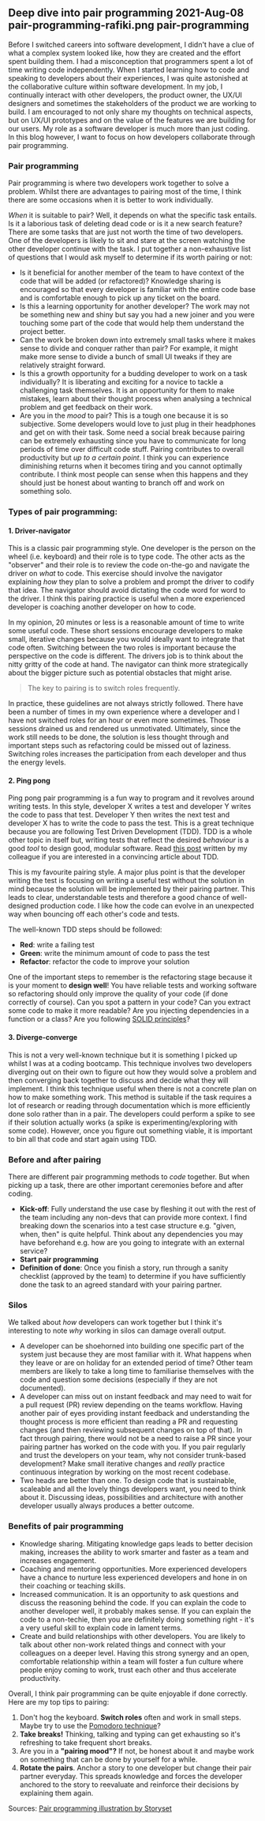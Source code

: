 Deep dive into pair programming
2021-Aug-08
pair-programming-rafiki.png
pair-programming
-----

Before I switched careers into software development, I didn't have a clue of what a complex system looked like, how they are created and the effort spent building them. I had a misconception that programmers spent a lot of time writing code independently. When I started learning how to code and speaking to developers about their experiences, I was quite astonished at the collaborative culture within software development. In my job, I continually interact with other developers, the product owner, the UX/UI designers and sometimes the stakeholders of the product we are working to build. I am encouraged to not only share my thoughts on technical aspects, but on UX/UI prototypes and on the value of the features we are building for our users. My role as a software developer is much more than just coding. In this blog however, I want to focus on how developers collaborate through pair programming.

### Pair programming

Pair programming is where two developers work together to solve a problem. Whilst there are advantages to pairing most of the time, I think there are some occasions when it is better to work individually.

_When_ it is suitable to pair? Well, it depends on what the specific task entails. Is it a laborious task of deleting dead code or is it a new search feature? There are some tasks that are just not worth the time of two developers. One of the developers is likely to sit and stare at the screen watching the other developer continue with the task. I put together a non-exhaustive list of questions that I would ask myself to determine if its worth pairing or not:

- Is it beneficial for another member of the team to have context of the code that will be added (or refactored)? Knowledge sharing is encouraged so that every developer is familiar with the entire code base and is comfortable enough to pick up any ticket on the board.
- Is this a learning opportunity for another developer? The work may not be something new and shiny but say you had a new joiner and you were touching some part of the code that would help them understand the project better.
- Can the work be broken down into extremely small tasks where it makes sense to divide and conquer rather than pair? For example, it might make more sense to divide a bunch of small UI tweaks if they are relatively straight forward.
- Is this a growth opportunity for a budding developer to work on a task individually? It is liberating and exciting for a novice to tackle a challenging task themselves. It is an opportunity for them to make mistakes, learn about their thought process when analysing a technical problem and get feedback on their work.
- Are you in the _mood_ to pair? This is a tough one because it is so subjective. Some developers would love to just plug in their headphones and get on with their task. Some need a social break because pairing can be extremely exhausting since you have to communicate for long periods of time over difficult code stuff. Pairing contributes to overall productivity but _up to a certain point_. I think you can experience diminishing returns when it becomes tiring and you cannot optimally contribute. I think most people can sense when this happens and they should just be honest about wanting to branch off and work on something solo.

### Types of pair programming:

#### 1. Driver-navigator

This is a classic pair programming style. One developer is the person on the wheel (i.e. keyboard) and their role is to type code. The other acts as the "observer" and their role is to review the code on-the-go and navigate the driver on _what_ to code. This exercise should involve the navigator explaining _how_ they plan to solve a problem and prompt the driver to codify that idea. The navigator should avoid dictating the code word for word to the driver. I think this pairing practice is useful when a more experienced developer is coaching another developer on how to code.

In my opinion, 20 minutes or less is a reasonable amount of time to write some useful code. These short sessions encourage developers to make small, iterative changes because you would ideally want to integrate that code often. Switching between the two roles is important because the perspective on the code is different. The drivers job is to think about the nitty gritty of the code at hand. The navigator can think more strategically about the bigger picture such as potential obstacles that might arise.

> The key to pairing is to switch roles frequently.

In practice, these guidelines are not always strictly followed. There have been a number of times in my own experience where a developer and I have not switched roles for an hour or even more sometimes. Those sessions drained us and rendered us unmotivated. Ultimately, since the work still needs to be done, the solution is less thought through and important steps such as refactoring could be missed out of laziness. Switching roles increases the participation from each developer and thus the energy levels.

#### 2. Ping pong

Ping pong pair programming is a fun way to program and it revolves around writing tests. In this style, developer X writes a test and developer Y writes the code to pass that test. Developer Y then writes the next test and developer X has to write the code to pass the test. This is a great technique because you are following Test Driven Development (TDD). TDD is a whole other topic in itself but, writing tests that reflect the desired _behaviour_ is a good _tool_ to design good, modular software. Read [this post](https://quii.dev/The_Why_of_TDD) written by my colleague if you are interested in a convincing article about TDD.

This is my favourite pairing style. A major plus point is that the developer writing the test is focusing on writing a useful test without the solution in mind because the solution will be implemented by their pairing partner. This leads to clear, understandable tests and therefore a good chance of well-designed production code. I like how the code can evolve in an unexpected way when bouncing off each other's code and tests.

The well-known TDD steps should be followed:

- **Red**: write a failing test
- **Green**: write the minimum amount of code to pass the test
- **Refactor**: refactor the code to improve your solution

One of the important steps to remember is the refactoring stage because it is your moment to **design well**! You have reliable tests and working software so refactoring should only improve the quality of your code (if done correctly of course). Can you spot a pattern in your code? Can you extract some code to make it more readable?  Are you injecting dependencies in a function or a class? Are you following [SOLID principles](https://en.wikipedia.org/wiki/SOLID)?

#### 3. Diverge-converge

This is not a very well-known technique but it is something I picked up whilst I was at a coding bootcamp. This technique involves two developers diverging out on their own to figure out how they would solve a problem and then converging back together to discuss and decide what they will implement. I think this technique useful when there is not a concrete plan on how to make something work. This method is suitable if the task requires a lot of research or reading through documentation which is more efficiently done solo rather than in a pair. The developers could perform a spike to see if their solution actually works (a spike is experimenting/exploring with some code). However, once you figure out something viable, it is important to bin all that code and start again using TDD.

### Before and after pairing

There are different pair programming methods to _code_ together. But when picking up a task, there are other important ceremonies before and after coding.

- **Kick-off**: Fully understand the use case by fleshing it out with the rest of the team including any non-devs that can provide more context. I find breaking down the scenarios into a test case structure e.g. "given, when, then" is quite helpful. Think about any dependencies you may have beforehand e.g. how are you going to integrate with an external service?
- **Start pair programming**
- **Definition of done**: Once you finish a story, run through a sanity checklist (approved by the team) to determine if you have sufficiently done the task to an agreed standard with your pairing partner.

### Silos

We talked about _how_ developers can work together but I think it's interesting to note _why_ working in silos can damage overall output.

- A developer can be shoehorned into building one specific part of the system just because they are most familiar with it. What happens when they leave or are on holiday for an extended period of time? Other team members are likely to take a long time to familiarise themselves with the code and question some decisions (especially if they are not documented).
- A developer can miss out on instant feedback and may need to wait for a pull request (PR) review depending on the teams workflow. Having another pair of eyes providing instant feedback and understanding the thought process is more efficient than reading a PR and requesting changes (and then reviewing subsequent changes on top of that). In fact through pairing, there would not be a need to raise a PR since your pairing partner has worked on the code with you. If you pair regularly and trust the developers on your team, why not consider trunk-based development? Make small iterative changes and _really_ practice continuous integration by working on the most recent codebase.
- Two heads are better than one. To design code that is sustainable, scaleable and all the lovely things developers want, you need to think about it. Discussing ideas, possibilities and architecture with another developer usually always produces a better outcome.

### Benefits of pair programming

- Knowledge sharing. Mitigating knowledge gaps leads to better decision making, increases the ability to work smarter and faster as a team and increases engagement.
- Coaching and mentoring opportunities. More experienced developers have a chance to nurture less experienced developers and hone in on their coaching or teaching skills.
- Increased communication. It is an opportunity to ask questions and discuss the reasoning behind the code. If you can explain the code to another developer well, it probably makes sense. If you can explain the code to a non-techie, then you are definitely doing something right - it's a very useful skill to explain code in lament terms.
- Create and build relationships with other developers. You are likely to talk about other non-work related things and connect with your colleagues on a deeper level. Having this strong synergy and an open, comfortable relationship within a team will foster a fun culture where people enjoy coming to work, trust each other and thus accelerate productivity.

Overall, I think pair programming can be quite enjoyable if done correctly. Here are my top tips to pairing:

1. Don't hog the keyboard. **Switch roles** often and work in small steps. Maybe try to use the [Pomodoro technique](https://en.wikipedia.org/wiki/Pomodoro_Technique#Description)?
2. **Take breaks!** Thinking, talking and typing can get exhausting so it's refreshing to take frequent short breaks.
3. Are you in a **"pairing mood"?** If not, be honest about it and maybe work on something that can be done by yourself for a while.
4. **Rotate the pairs**. Anchor a story to one developer but change their pair partner everyday. This spreads knowledge and forces the developer anchored to the story to reevaluate and reinforce their decisions by explaining them again.

Sources: [Pair programming illustration by Storyset](https://storyset.com/web)